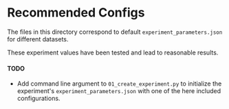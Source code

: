 # Recommended Configs

The files in this directory correspond to default ```experiment_parameters.json``` for different datasets.

These experiment values have been tested and lead to reasonable results.


#### TODO

 - Add command line argument to ```01_create_experiment.py``` to initialize the experiment's ```experiment_parameters.json``` with one of the here included configurations.
